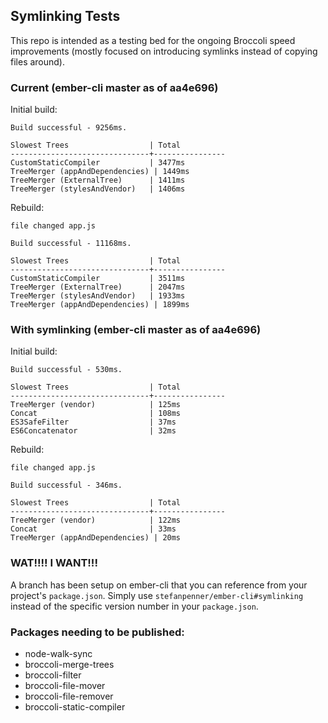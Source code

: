 ## Symlinking Tests

This repo is intended as a testing bed for the ongoing Broccoli speed improvements (mostly focused
on introducing symlinks instead of copying files around).

### Current (ember-cli master as of aa4e696)

Initial build:

```
Build successful - 9256ms.

Slowest Trees                  | Total
-------------------------------+----------------
CustomStaticCompiler           | 3477ms
TreeMerger (appAndDependencies) | 1449ms
TreeMerger (ExternalTree)      | 1411ms
TreeMerger (stylesAndVendor)   | 1406ms
```

Rebuild:

```
file changed app.js

Build successful - 11168ms.

Slowest Trees                  | Total
-------------------------------+----------------
CustomStaticCompiler           | 3511ms
TreeMerger (ExternalTree)      | 2047ms
TreeMerger (stylesAndVendor)   | 1933ms
TreeMerger (appAndDependencies) | 1899ms
```

### With symlinking (ember-cli master as of aa4e696)

Initial build:

```
Build successful - 530ms.

Slowest Trees                  | Total
-------------------------------+----------------
TreeMerger (vendor)            | 125ms
Concat                         | 108ms
ES3SafeFilter                  | 37ms
ES6Concatenator                | 32ms
```

Rebuild:

```
file changed app.js

Build successful - 346ms.

Slowest Trees                  | Total
-------------------------------+----------------
TreeMerger (vendor)            | 122ms
Concat                         | 33ms
TreeMerger (appAndDependencies) | 20ms
```

### WAT!!!! I WANT!!!

A branch has been setup on ember-cli that you can reference from your project's
`package.json`. Simply use `stefanpenner/ember-cli#symlinking` instead of the specific
version number in your `package.json`.

### Packages needing to be published:

* node-walk-sync
* broccoli-merge-trees
* broccoli-filter
* broccoli-file-mover
* broccoli-file-remover
* broccoli-static-compiler
